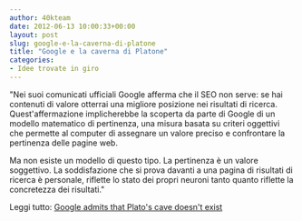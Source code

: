 ```yaml
---
author: 40kteam
date: 2012-06-13 10:00:33+00:00
layout: post
slug: google-e-la-caverna-di-platone
title: "Google e la caverna di Platone"
categories:
- Idee trovate in giro
---
```


"Nei suoi comunicati ufficiali Google afferma che il SEO non serve: se hai contenuti di valore otterrai una migliore posizione nei risultati di ricerca. Quest'affermazione implicherebbe la scoperta da parte di Google di un modello matematico di pertinenza, una misura basata su criteri oggettivi che permette al computer di assegnare un valore preciso e confrontare la pertinenza delle pagine web.

Ma non esiste un modello di questo tipo. La pertinenza è un valore soggettivo. La soddisfazione che si prova davanti a una pagina di risultati di ricerca è personale, riflette lo stato dei propri neuroni tanto quanto riflette la concretezza dei risultati."

Leggi tutto: [Google admits that Plato's cave doesn't exist](http://www.guardian.co.uk/technology/2012/jun/12/google-searchengines)
